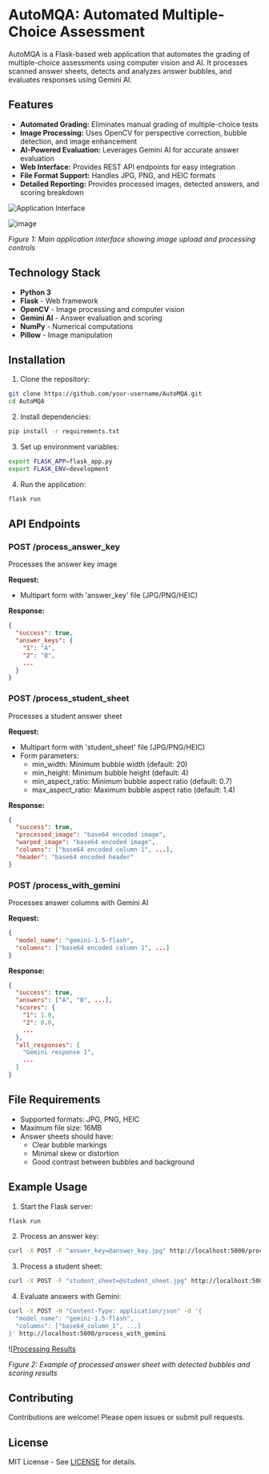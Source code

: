 # AutoMQA: Automated Multiple-Choice Assessment

AutoMQA is a Flask-based web application that automates the grading of multiple-choice assessments using computer vision and AI. It processes scanned answer sheets, detects and analyzes answer bubbles, and evaluates responses using Gemini AI.

## Features

* **Automated Grading:** Eliminates manual grading of multiple-choice tests
* **Image Processing:** Uses OpenCV for perspective correction, bubble detection, and image enhancement
* **AI-Powered Evaluation:** Leverages Gemini AI for accurate answer evaluation
* **Web Interface:** Provides REST API endpoints for easy integration
* **File Format Support:** Handles JPG, PNG, and HEIC formats
* **Detailed Reporting:** Provides processed images, detected answers, and scoring breakdown

![Application Interface](https://github.com/user-attachments/assets/37699322-d593-4584-8b7c-ca767fdef17c)

![image](https://github.com/user-attachments/assets/d39086b6-c748-4b7d-ae6c-d5672ca058c5)



*Figure 1: Main application interface showing image upload and processing controls*

## Technology Stack

* **Python 3**
* **Flask** - Web framework
* **OpenCV** - Image processing and computer vision
* **Gemini AI** - Answer evaluation and scoring
* **NumPy** - Numerical computations
* **Pillow** - Image manipulation

## Installation

1. Clone the repository:
```bash
git clone https://github.com/your-username/AutoMQA.git
cd AutoMQA
```

2. Install dependencies:
```bash
pip install -r requirements.txt
```

3. Set up environment variables:
```bash
export FLASK_APP=flask_app.py
export FLASK_ENV=development
```

4. Run the application:
```bash
flask run
```

## API Endpoints

### POST /process_answer_key
Processes the answer key image

**Request:**
- Multipart form with 'answer_key' file (JPG/PNG/HEIC)

**Response:**
```json
{
  "success": true,
  "answer_keys": {
    "1": "A",
    "2": "B",
    ...
  }
}
```

### POST /process_student_sheet
Processes a student answer sheet

**Request:**
- Multipart form with 'student_sheet' file (JPG/PNG/HEIC)
- Form parameters:
  - min_width: Minimum bubble width (default: 20)
  - min_height: Minimum bubble height (default: 4)
  - min_aspect_ratio: Minimum bubble aspect ratio (default: 0.7)
  - max_aspect_ratio: Maximum bubble aspect ratio (default: 1.4)

**Response:**
```json
{
  "success": true,
  "processed_image": "base64 encoded image",
  "warped_image": "base64 encoded image",
  "columns": ["base64 encoded column 1", ...],
  "header": "base64 encoded header"
}
```

### POST /process_with_gemini
Processes answer columns with Gemini AI

**Request:**
```json
{
  "model_name": "gemini-1.5-flash",
  "columns": ["base64 encoded column 1", ...]
}
```

**Response:**
```json
{
  "success": true,
  "answers": ["A", "B", ...],
  "scores": {
    "1": 1.0,
    "2": 0.0,
    ...
  },
  "all_responses": [
    "Gemini response 1",
    ...
  ]
}
```

## File Requirements

* Supported formats: JPG, PNG, HEIC
* Maximum file size: 16MB
* Answer sheets should have:
  - Clear bubble markings
  - Minimal skew or distortion
  - Good contrast between bubbles and background

## Example Usage

1. Start the Flask server:
```bash
flask run
```

2. Process an answer key:
```bash
curl -X POST -F "answer_key=@answer_key.jpg" http://localhost:5000/process_answer_key
```

3. Process a student sheet:
```bash
curl -X POST -F "student_sheet=@student_sheet.jpg" http://localhost:5000/process_student_sheet
```

4. Evaluate answers with Gemini:
```bash
curl -X POST -H "Content-Type: application/json" -d '{
  "model_name": "gemini-1.5-flash",
  "columns": ["base64_column_1", ...]
}' http://localhost:5000/process_with_gemini
```

![[Processing Results](https://github.com/user-attachments/assets/449cb1a9-3b2c-47d9-8e8d-ce17ad6f3f23)

*Figure 2: Example of processed answer sheet with detected bubbles and scoring results*

## Contributing

Contributions are welcome! Please open issues or submit pull requests.

## License

MIT License - See [LICENSE](LICENSE) for details.
